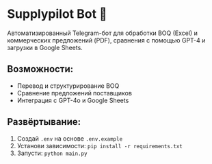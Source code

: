 # Supplypilot Bot 🤖

Автоматизированный Telegram-бот для обработки BOQ (Excel) и коммерческих предложений (PDF), сравнения с помощью GPT-4 и загрузки в Google Sheets.

## Возможности:
- Перевод и структурирование BOQ
- Сравнение предложений поставщиков
- Интеграция с GPT-4o и Google Sheets

## Развёртывание:
1. Создай `.env` на основе `.env.example`
2. Установи зависимости: `pip install -r requirements.txt`
3. Запусти: `python main.py`
